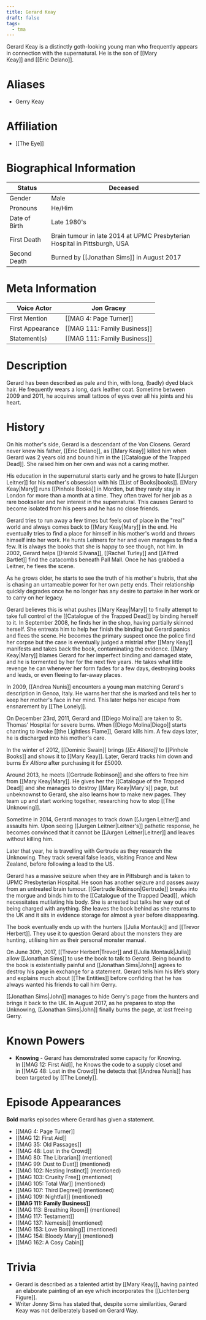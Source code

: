 ```yaml
---
title: Gerard Keay
draft: false
tags:
  - tma
---
```

 Gerard Keay is a distinctly goth-looking young man who frequently appears in connection with the supernatural. He is the son of [[Mary Keay]] and [[Eric Delano]].
# Aliases
- Gerry Keay
# Affiliation
- [[The Eye]]
# Biographical Information

| Status        | Deceased                                                                   |
| ------------- | -------------------------------------------------------------------------- |
| Gender        | Male                                                                       |
| Pronouns      | He/Him                                                                     |
| Date of Birth | Late 1980's                                                                |
| First Death   | Brain tumour in late 2014 at UPMC Presbyterian Hospital in Pittsburgh, USA |
| Second Death  | Burned by [[Jonathan Sims]] in August 2017                                 |
# Meta Information


| Voice Actor      | Jon Gracey                   |
| ---------------- | ---------------------------- |
| First Mention    | [[MAG 4: Page Turner]]       |
| First Appearance | [[MAG 111: Family Business]] |
| Statement(s)     | [[MAG 111: Family Business]] |
# Description

Gerard has been described as pale and thin, with long, (badly) dyed black hair. He frequently wears a long, dark leather coat. Sometime between 2009 and 2011, he acquires small tattoos of eyes over all his joints and his heart.

# History

On his mother's side, Gerard is a descendant of the Von Closens. Gerard never knew his father, [[Eric Delano]], as [[Mary Keay]] killed him when Gerard was 2 years old and bound him in the [[Catalogue of the Trapped Dead]]. She raised him on her own and was not a caring mother.

His education in the supernatural starts early and he grows to hate [[Jurgen Leitner]] for his mother's obsession with his [[List of Books|books]]. [[Mary Keay|Mary]] runs [[Pinhole Books]] in Morden, but they rarely stay in London for more than a month at a time. They often travel for her job as a rare bookseller and her interest in the supernatural. This causes Gerard to become isolated from his peers and he has no close friends.

Gerard tries to run away a few times but feels out of place in the "real" world and always comes back to [[Mary Keay|Mary]] in the end. He eventually tries to find a place for himself in his mother's world and throws himself into her work. He hunts Leitners for her and even manages to find a few. It is always the books that she is happy to see though, not him. In 2002, Gerard helps [[Harold Silvana]], [[Rachel Turley]] and [[Alfred Bartlet]] find the catacombs beneath Pall Mall. Once he has grabbed a Leitner, he flees the scene.

As he grows older, he starts to see the truth of his mother's hubris, that she is chasing an untameable power for her own petty ends. Their relationship quickly degrades once he no longer has any desire to partake in her work or to carry on her legacy.

Gerard believes this is what pushes [[Mary Keay|Mary]] to finally attempt to take full control of the [[Catalogue of the Trapped Dead]] by binding herself to it. In September 2008, he finds her in the shop, having partially skinned herself. She entreats him to help her finish the binding but Gerard panics and flees the scene. He becomes the primary suspect once the police find her corpse but the case is eventually judged a mistrial after [[Mary Keay]] manifests and takes back the book, contaminating the evidence. [[Mary Keay|Mary]] blames Gerard for her imperfect binding and damaged state, and he is tormented by her for the next five years. He takes what little revenge he can whenever her form fades for a few days, destroying books and leads, or even fleeing to far-away places.

In 2009, [[Andrea Nunis]] encounters a young man matching Gerard's description in Genoa, Italy. He warns her that she is marked and tells her to keep her mother's face in her mind. This later helps her escape from ensnarement by [[The Lonely]].

On December 23rd, 2011, Gerard and [[Diego Molina]] are taken to St. Thomas' Hospital for severe burns. When [[Diego Molina|Diego]] starts chanting to invoke [[the Lightless Flame]], Gerard kills him. A few days later, he is discharged into his mother's care.

In the winter of 2012, [[Dominic Swain]] brings _[[Ex Altiora]]_ to [[Pinhole Books]] and shows it to [[Mary Keay]]. Later, Gerard tracks him down and burns _Ex Altiora_ after purchasing it for £5000.

Around 2013, he meets [[Gertrude Robinson]] and she offers to free him from [[Mary Keay|Mary]]. He gives her the [[Catalogue of the Trapped Dead]] and she manages to destroy [[Mary Keay|Mary's]] page, but unbeknownst to Gerard, she also learns how to make new pages. They team up and start working together, researching how to stop [[The Unknowing]].

Sometime in 2014, Gerard manages to track down [[Jurgen Leitner]] and assaults him. Upon seeing [[Jurgen Leitner|Leitner's]] pathetic response, he becomes convinced that it cannot be [[Jurgen Leitner|Leitner]] and leaves without killing him.

Later that year, he is travelling with Gertrude as they research the Unknowing. They track several false leads, visiting France and New Zealand, before following a lead to the US.

Gerard has a massive seizure when they are in Pittsburgh and is taken to UPMC Presbyterian Hospital. He soon has another seizure and passes away from an untreated brain tumour. [[Gertrude Robinson|Gertrude]] breaks into the morgue and binds him to the [[Catalogue of the Trapped Dead]], which necessitates mutilating his body. She is arrested but talks her way out of being charged with anything. She leaves the book behind as she returns to the UK and it sits in evidence storage for almost a year before disappearing.

The book eventually ends up with the hunters [[Julia Montauk]] and [[Trevor Herbert]]. They use it to question Gerard about the monsters they are hunting, utilising him as their personal monster manual.

On June 30th, 2017, [[Trevor Herbert|Trevor]] and [[Julia Montauk|Julia]] allow [[Jonathan Sims]] to use the book to talk to Gerard. Being bound to the book is existentially painful and [[Jonathan Sims|John]] agrees to destroy his page in exchange for a statement. Gerard tells him his life’s story and explains much about [[The Entities]] before confiding that he has always wanted his friends to call him Gerry.

[[Jonathan Sims|John]] manages to hide Gerry's page from the hunters and brings it back to the UK. In August 2017, as he prepares to stop the Unknowing, [[Jonathan Sims|John]] finally burns the page, at last freeing Gerry.

# Known Powers

- **Knowing** - Gerard has demonstrated some capacity for Knowing. In [[MAG 12: First Aid]], he Knows the code to a supply closet and in [[MAG 48: Lost in the Crowd]] he detects that [[Andrea Nunis]] has been targeted by [[The Lonely]].

# Episode Appearances

**Bold** marks episodes where Gerard has given a statement.

- [[MAG 4: Page Turner]]
- [[MAG 12: First Aid]]
- [[MAG 35: Old Passages]]
- [[MAG 48: Lost in the Crowd]]
- [[MAG 80: The Librarian]] (mentioned)
- [[MAG 99: Dust to Dust]] (mentioned)
- [[MAG 102: Nesting Instinct]] (mentioned)
- [[MAG 103: Cruelty Free]] (mentioned)
- [[MAG 105: Total War]] (mentioned)
- [[MAG 107: Third Degree]] (mentioned)
- [[MAG 109: Nightfall]] (mentioned)
- **[[MAG 111: Family Business]]**
- [[MAG 113: Breathing Room]] (mentioned)
- [[MAG 117: Testament]]
- [[MAG 137: Nemesis]] (mentioned)
- [[MAG 153: Love Bombing]] (mentioned)
- [[MAG 154: Bloody Mary]] (mentioned)
- [[MAG 162: A Cosy Cabin]]
# Trivia

- Gerard is described as a talented artist by [[Mary Keay]], having painted an elaborate painting of an eye which incorporates the [[Lichtenberg Figure]].
- Writer Jonny Sims has stated that, despite some similarities, Gerard Keay was not deliberately based on Gerard Way.
